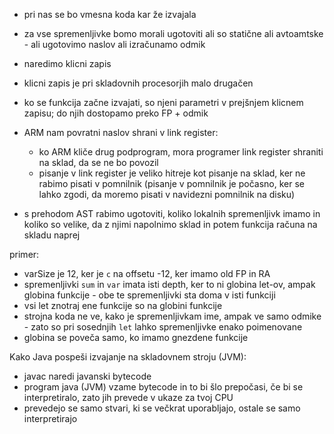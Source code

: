 - pri nas se bo vmesna koda kar že izvajala
- za vse spremenljivke bomo morali ugotoviti ali so statične ali avtoamtske - ali ugotovimo naslov ali izračunamo odmik
- naredimo klicni zapis
- klicni zapis je pri skladovnih procesorjih malo drugačen
- ko se funkcija začne izvajati, so njeni parametri v prejšnjem klicnem zapisu; do njih dostopamo preko FP + odmik
- ARM nam povratni naslov shrani v link register:
	- ko ARM kliče drug podprogram, mora programer link register shraniti na sklad, da se ne bo povozil
	- pisanje v link register je veliko hitreje kot pisanje na sklad, ker ne rabimo pisati v pomnilnik (pisanje v pomnilnik je počasno, ker se lahko zgodi, da moremo pisati v navidezni pomnilnik na disku)

- s prehodom AST rabimo ugotoviti, koliko lokalnih spremenljivk imamo in koliko so velike, da z njimi napolnimo sklad in potem funkcija računa na skladu naprej

primer:
- varSize je 12, ker je `c` na offsetu -12, ker imamo old FP in RA
- spremenljivki `sum` in `var` imata isti depth, ker to ni globina let-ov, ampak globina funkcije - obe te spremenljivki sta doma v isti funkciji
- vsi let znotraj ene funkcije so na globini funkcije
- strojna koda ne ve, kako je spremenljivkam ime, ampak ve samo odmike - zato so pri sosednjih `let` lahko spremenljivke enako poimenovane
- globina se poveča samo, ko imamo gnezdene funkcije

Kako Java pospeši izvajanje na skladovnem stroju (JVM):
- javac naredi javanski bytecode
- program java (JVM) vzame bytecode in to bi šlo prepočasi, če bi se interpretiralo, zato jih prevede v ukaze za tvoj CPU
- prevedejo se samo stvari, ki se večkrat uporabljajo, ostale se samo interpretirajo